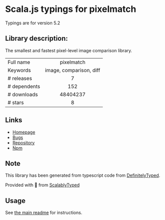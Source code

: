 
# Scala.js typings for pixelmatch

Typings are for version 5.2

## Library description:
The smallest and fastest pixel-level image comparison library.

|                    |                 |
| ------------------ | :-------------: |
| Full name          | pixelmatch |
| Keywords           | image, comparison, diff |
| # releases         | 7 |
| # dependents       | 152 |
| # downloads        | 48404237 |
| # stars            | 8 |

## Links
- [Homepage](https://github.com/mapbox/pixelmatch#readme)
- [Bugs](https://github.com/mapbox/pixelmatch/issues)
- [Repository](https://github.com/mapbox/pixelmatch)
- [Npm](https://www.npmjs.com/package/pixelmatch)
    


## Note
This library has been generated from typescript code from [DefinitelyTyped](https://definitelytyped.org).

Provided with :purple_heart: from [ScalablyTyped](https://github.com/oyvindberg/ScalablyTyped)

## Usage
See [the main readme](../../readme.md) for instructions.


